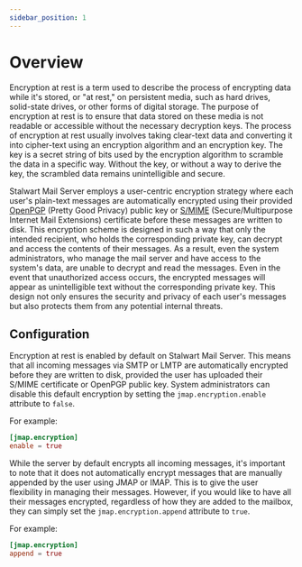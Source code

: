 ```yaml
---
sidebar_position: 1
---
```


# Overview

Encryption at rest is a term used to describe the process of encrypting data while it's stored, or "at rest," on persistent media, such as hard drives, solid-state drives, or other forms of digital storage. The purpose of encryption at rest is to ensure that data stored on these media is not readable or accessible without the necessary decryption keys. The process of encryption at rest usually involves taking clear-text data and converting it into cipher-text using an encryption algorithm and an encryption key. The key is a secret string of bits used by the encryption algorithm to scramble the data in a specific way. Without the key, or without a way to derive the key, the scrambled data remains unintelligible and secure.

Stalwart Mail Server employs a user-centric encryption strategy where each user's plain-text messages are automatically encrypted using their provided [OpenPGP](/docs/encryption/pgp) (Pretty Good Privacy) public key or [S/MIME](/docs/encryption/smime) (Secure/Multipurpose Internet Mail Extensions) certificate before these messages are written to disk. This encryption scheme is designed in such a way that only the intended recipient, who holds the corresponding private key, can decrypt and access the contents of their messages. As a result, even the system administrators, who manage the mail server and have access to the system's data, are unable to decrypt and read the messages. Even in the event that unauthorized access occurs, the encrypted messages will appear as unintelligible text without the corresponding private key. This design not only ensures the security and privacy of each user's messages but also protects them from any potential internal threats.

## Configuration

Encryption at rest is enabled by default on Stalwart Mail Server. This means that all incoming messages via SMTP or LMTP are automatically encrypted before they are written to disk, provided the user has uploaded their S/MIME certificate or OpenPGP public key. System administrators can disable this default encryption by setting the `jmap.encryption.enable` attribute to `false`.

For example:

```toml
[jmap.encryption]
enable = true
```

While the server by default encrypts all incoming messages, it's important to note that it does not automatically encrypt messages that are manually appended by the user using JMAP or IMAP. This is to give the user flexibility in managing their messages. However, if you would like to have all their messages encrypted, regardless of how they are added to the mailbox, they can simply set the `jmap.encryption.append` attribute to `true`. 

For example:

```toml
[jmap.encryption]
append = true
```
